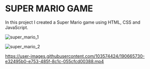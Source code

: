 # SUPER MARIO GAME

In this project I created a Super Mario game using HTML, CSS and JavaScript.

![super_mario_1](https://user-images.githubusercontent.com/103574424/190665548-c8a43a6e-6fcc-4a25-8ada-811bd2f2efc1.png)

![super_mario_2](https://user-images.githubusercontent.com/103574424/190665692-5c0fd0d6-bcbd-4676-94c7-14041e0acdd2.png)


https://user-images.githubusercontent.com/103574424/190665730-e32495b0-e753-485f-8c1c-055cfcd00388.mp4

